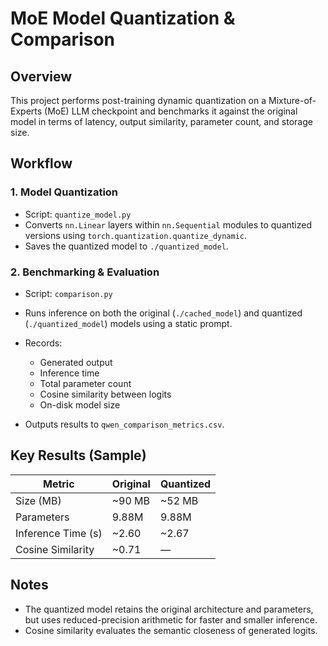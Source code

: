 # MoE Model Quantization & Comparison

## Overview
This project performs post-training dynamic quantization on a Mixture-of-Experts (MoE) LLM checkpoint and benchmarks it against the original model in terms of latency, output similarity, parameter count, and storage size.

## Workflow

### 1. **Model Quantization**
- Script: `quantize_model.py`
- Converts `nn.Linear` layers within `nn.Sequential` modules to quantized versions using `torch.quantization.quantize_dynamic`.
- Saves the quantized model to `./quantized_model`.

### 2. **Benchmarking & Evaluation**
- Script: `comparison.py`
- Runs inference on both the original (`./cached_model`) and quantized (`./quantized_model`) models using a static prompt.
- Records:
  - Generated output
  - Inference time
  - Total parameter count
  - Cosine similarity between logits
  - On-disk model size

- Outputs results to `qwen_comparison_metrics.csv`.

## Key Results (Sample)
| Metric                 | Original      | Quantized     |
|------------------------|---------------|----------------|
| Size (MB)              | ~90 MB       | ~52 MB         |
| Parameters             | 9.88M         | 9.88M          |
| Inference Time (s)     | ~2.60         | ~2.67          |
| Cosine Similarity      | ~0.71         | —              |

## Notes
- The quantized model retains the original architecture and parameters, but uses reduced-precision arithmetic for faster and smaller inference.
- Cosine similarity evaluates the semantic closeness of generated logits.
